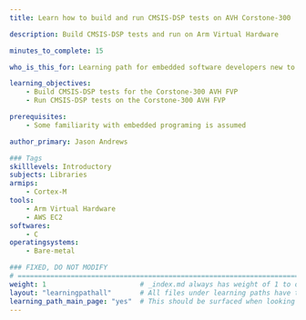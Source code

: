 ```yaml
---
title: Learn how to build and run CMSIS-DSP tests on AVH Corstone-300

description: Build CMSIS-DSP tests and run on Arm Virtual Hardware

minutes_to_complete: 15

who_is_this_for: Learning path for embedded software developers new to CMSIS-DSP.

learning_objectives: 
    - Build CMSIS-DSP tests for the Corstone-300 AVH FVP
    - Run CMSIS-DSP tests on the Corstone-300 AVH FVP

prerequisites:
    - Some familiarity with embedded programing is assumed

author_primary: Jason Andrews

### Tags
skilllevels: Introductory
subjects: Libraries
armips:
    - Cortex-M
tools:
    - Arm Virtual Hardware
    - AWS EC2
softwares:
    - C
operatingsystems:
    - Bare-metal

### FIXED, DO NOT MODIFY
# ================================================================================
weight: 1                       # _index.md always has weight of 1 to order correctly
layout: "learningpathall"       # All files under learning paths have this same wrapper
learning_path_main_page: "yes"  # This should be surfaced when looking for related content. Only set for _index.md of learning path content.
---
```

